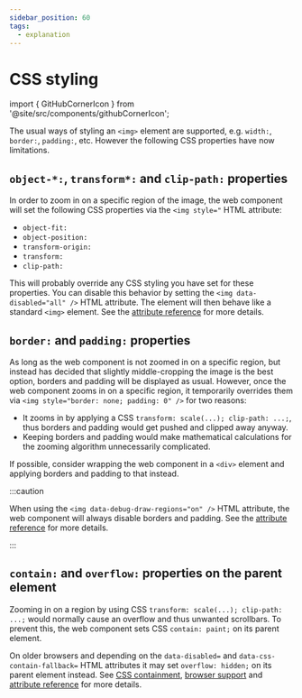 ```yaml
---
sidebar_position: 60
tags:
  - explanation
---
```


# CSS styling

import { GitHubCornerIcon } from '@site/src/components/githubCornerIcon';

<GitHubCornerIcon href="https://github.com/Frameright/image-display-control-web-component" />

The usual ways of styling an `<img>` element are supported, e.g. `width:`,
`border:`, `padding:`, etc. However the following CSS properties have now
limitations.

## `object-*:`, `transform*:` and `clip-path:` properties

In order to zoom in on a specific region of the image, the web component will
set the following CSS properties via the `<img style="` HTML attribute:

- `object-fit:`
- `object-position:`
- `transform-origin:`
- `transform:`
- `clip-path:`

This will probably override any CSS styling you have set for these properties.
You can disable this behavior by setting the `<img data-disabled="all" />` HTML
attribute. The element will then behave like a standard `<img>` element. See the
[attribute reference](attribute-ref.md) for more details.

## `border:` and `padding:` properties

As long as the web component is not zoomed in on a specific region, but instead
has decided that slightly middle-cropping the image is the best option, borders
and padding will be displayed as usual. However, once the web component zooms in
on a specific region, it temporarily overrides them via
`<img style="border: none; padding: 0" />` for two reasons:

- It zooms in by applying a CSS `transform: scale(...); clip-path: ...;`, thus
  borders and padding would get pushed and clipped away anyway.
- Keeping borders and padding would make mathematical calculations for the
  zooming algorithm unnecessarily complicated.

If possible, consider wrapping the web component in a `<div>` element and
applying borders and padding to that instead.

:::caution

When using the `<img data-debug-draw-regions="on" />` HTML attribute,
the web component will always disable borders and padding. See the
[attribute reference](attribute-ref.md) for more details.

:::

## `contain:` and `overflow:` properties on the parent element

Zooming in on a region by using CSS `transform: scale(...); clip-path: ...;`
would normally cause an overflow and thus unwanted scrollbars. To prevent this,
the web component sets CSS `contain: paint;` on its parent element.

On older browsers and depending on the `data-disabled=` and
`data-css-contain-fallback=` HTML attributes it may set `overflow: hidden;` on
its parent element instead. See [CSS containment](css-containment.md),
[browser support](browsers.md) and
[attribute reference](attribute-ref.md) for more details.
